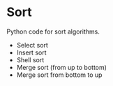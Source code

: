 # Sort

Python code for sort algorithms.

- Select sort
- Insert sort
- Shell sort
- Merge sort (from up to bottom)
- Merge sort from bottom to up
